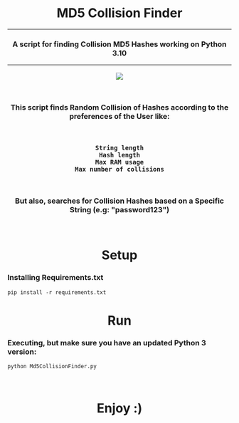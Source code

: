 # <h1 align="center">MD5 Collision Finder</h1>

---

<h3 align="center">A script for finding Collision MD5 Hashes working on Python 3.10
  
---

<p align="center">

  <img src = "https://github.com/user-attachments/assets/0c89fc82-9c91-4745-8d29-6673d6daf8ef">
  
</p>

<br>

<p> This script finds Random Collision of Hashes according to the preferences of the User like:</p>

<br>

    String length
    Hash length
    Max RAM usage
    Max number of collisions

<br>
    
<p>But also, searches for Collision Hashes based on a Specific String (e.g: "password123")</p>

<br>

<h1 align="center">Setup</h1>

<h3>Installing Requirements.txt</h3>

    pip install -r requirements.txt

<h1 align="center">Run</h1>

<h3>Executing, but make sure you have an updated Python 3 version:</h3>

    python Md5CollisionFinder.py

<br>

<h1 align="center">Enjoy :)</h1>
    






